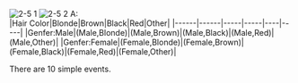![2-5 1](https://github.com/user-attachments/assets/f87535a0-177c-46bc-bf80-65b0db04b860)
![2-5 2](https://github.com/user-attachments/assets/6746feda-40b1-4071-ac8d-de1898958b34)
A:  
|Hair Color|Blonde|Brown|Black|Red|Other|
|------|------|-----|-----|----|-----|
|Genfer:Male|(Male,Blonde)|(Male,Brown)|(Male,Black)|(Male,Red)|(Male,Other)|
|Genfer:Female|(Female,Blonde)|(Female,Brown)|(Female,Black)|(Female,Red)|(Female,Other)|

There are 10 simple events.
